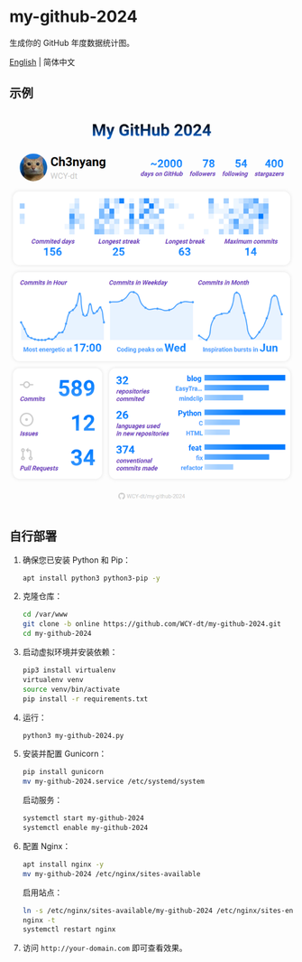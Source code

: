 # my-github-2024

生成你的 GitHub 年度数据统计图。

[English](README.md) | 简体中文

## 示例

![example](example.png)

## 自行部署

1. 确保您已安装 Python 和 Pip：

    ```bash
    apt install python3 python3-pip -y
    ```

2. 克隆仓库：

    ```bash
    cd /var/www
    git clone -b online https://github.com/WCY-dt/my-github-2024.git
    cd my-github-2024
    ```

3. 启动虚拟环境并安装依赖：

    ```bash
    pip3 install virtualenv
    virtualenv venv
    source venv/bin/activate
    pip install -r requirements.txt
    ```

4. 运行：

    ```bash
    python3 my-github-2024.py
    ```

5. 安装并配置 Gunicorn：

    ```bash
    pip install gunicorn
    mv my-github-2024.service /etc/systemd/system
    ```

    启动服务：

    ```bash
    systemctl start my-github-2024
    systemctl enable my-github-2024
    ```

6. 配置 Nginx：

    ```bash
    apt install nginx -y
    mv my-github-2024 /etc/nginx/sites-available
    ```

    启用站点：

    ```bash
    ln -s /etc/nginx/sites-available/my-github-2024 /etc/nginx/sites-enabled
    nginx -t
    systemctl restart nginx
    ```

7. 访问 `http://your-domain.com` 即可查看效果。
